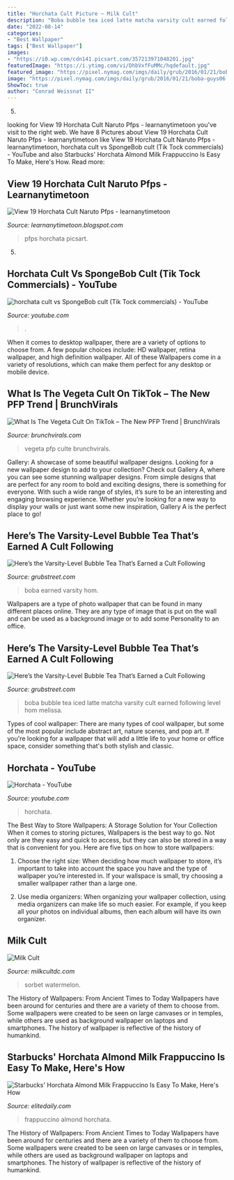 ```yaml
---
title: "Horchata Cult Picture ~ Milk Cult"
description: "Boba bubble tea iced latte matcha varsity cult earned following level hom melissa"
date: "2022-08-14"
categories:
- "Best Wallpaper"
tags: ["Best Wallpaper"]
images:
- "https://i0.wp.com/cdn141.picsart.com/357213971048201.jpg"
featuredImage: "https://i.ytimg.com/vi/DhbVxfFuMMc/hqdefault.jpg"
featured_image: "https://pixel.nymag.com/imgs/daily/grub/2016/01/21/boba-guys09.w710.h473.2x.jpg"
image: "https://pixel.nymag.com/imgs/daily/grub/2016/01/21/boba-guys06.w710.h473.jpg"
ShowToc: true
author: "Conrad Weissnat II"
---
```



5.

	

		
looking for View 19 Horchata Cult Naruto Pfps - learnanytimetoon you've visit to the right web. We have 8 Pictures about View 19 Horchata Cult Naruto Pfps - learnanytimetoon like View 19 Horchata Cult Naruto Pfps - learnanytimetoon, horchata cult vs SpongeBob cult (Tik Tock commercials) - YouTube and also Starbucks&#039; Horchata Almond Milk Frappuccino Is Easy To Make, Here&#039;s How. Read more:
		
    
## View 19 Horchata Cult Naruto Pfps - Learnanytimetoon

<img loading=lazy src="https://i0.wp.com/cdn141.picsart.com/357213971048201.jpg" onerror="this.onerror=null;this.src='https://tse2.mm.bing.net/th?id=OIP.71_1wnm0Cs9vxbak2bmG8wHaHZ&amp;pid=15.1';" alt="View 19 Horchata Cult Naruto Pfps - learnanytimetoon">

_Source: learnanytimetoon.blogspot.com_

>pfps horchata picsart. 

	

5.

    
## Horchata Cult Vs SpongeBob Cult (Tik Tock Commercials) - YouTube

<img loading=lazy src="https://i.ytimg.com/vi/DhbVxfFuMMc/hqdefault.jpg" onerror="this.onerror=null;this.src='https://tse2.mm.bing.net/th?id=OIP.hmL0M-GLkHUIWFgp_Tov9wHaFj&amp;pid=15.1';" alt="horchata cult vs SpongeBob cult (Tik Tock commercials) - YouTube">

_Source: youtube.com_

>. 

	

When it comes to desktop wallpaper, there are a variety of options to choose from. A few popular choices include: HD wallpaper, retina wallpaper, and high definition wallpaper. All of these Wallpapers come in a variety of resolutions, which can make them perfect for any desktop or mobile device. 

    
## What Is The Vegeta Cult On TikTok – The New PFP Trend | BrunchVirals

<img loading=lazy src="https://i1.wp.com/brunchvirals.com/wp-content/uploads/2021/08/What-Is-The-Vegeta-Cult-On-TikTok-1.png?resize=960%2C591&amp;ssl=1" onerror="this.onerror=null;this.src='https://tse4.mm.bing.net/th?id=OIP.DYuGC0gNiygFkWV5s3dGSwHaEj&amp;pid=15.1';" alt="What Is The Vegeta Cult On TikTok – The New PFP Trend | BrunchVirals">

_Source: brunchvirals.com_

>vegeta pfp culte brunchvirals. 

	

Gallery: A showcase of some beautiful wallpaper designs.
Looking for a new wallpaper design to add to your collection? Check out Gallery A, where you can see some stunning wallpaper designs. From simple designs that are perfect for any room to bold and exciting designs, there is something for everyone. With such a wide range of styles, it’s sure to be an interesting and engaging browsing experience. Whether you’re looking for a new way to display your walls or just want some new inspiration, Gallery A is the perfect place to go!





	
	
    
## Here’s The Varsity-Level Bubble Tea That’s Earned A Cult Following

<img loading=lazy src="https://pixel.nymag.com/imgs/daily/grub/2016/01/21/boba-guys09.w710.h473.2x.jpg" onerror="this.onerror=null;this.src='https://tse1.mm.bing.net/th?id=OIP.qBLN3Nha_1G7Efz-ZO_tNwHaE7&amp;pid=15.1';" alt="Here’s the Varsity-Level Bubble Tea That’s Earned a Cult Following">

_Source: grubstreet.com_

>boba earned varsity hom. 

	



Wallpapers are a type of photo wallpaper that can be found in many different places online. They are any type of image that is put on the wall and can be used as a background image or to add some Personality to an office.

    
## Here’s The Varsity-Level Bubble Tea That’s Earned A Cult Following

<img loading=lazy src="https://pixel.nymag.com/imgs/daily/grub/2016/01/21/boba-guys06.w710.h473.jpg" onerror="this.onerror=null;this.src='https://tse1.mm.bing.net/th?id=OIP.UUqwjw-JWirq2btkRwrzXQHaE7&amp;pid=15.1';" alt="Here’s the Varsity-Level Bubble Tea That’s Earned a Cult Following">

_Source: grubstreet.com_

>boba bubble tea iced latte matcha varsity cult earned following level hom melissa. 

	

Types of cool wallpaper:
There are many types of cool wallpaper, but some of the most popular include abstract art, nature scenes, and pop art. If you're looking for a wallpaper that will add a little life to your home or office space, consider something that's both stylish and classic.

    
## Horchata - YouTube

<img loading=lazy src="https://i.ytimg.com/vi/oW7migYdLZk/maxresdefault.jpg" onerror="this.onerror=null;this.src='https://tse1.mm.bing.net/th?id=OIP.K3C0jtIACvVoipECg_oKzQHaEK&amp;pid=15.1';" alt="Horchata - YouTube">

_Source: youtube.com_

>horchata. 

	

The Best Way to Store Wallpapers: A Storage Solution for Your Collection
When it comes to storing pictures, Wallpapers is the best way to go. Not only are they easy and quick to access, but they can also be stored in a way that is convenient for you. Here are five tips on how to store wallpapers:
1) Choose the right size: When deciding how much wallpaper to store, it’s important to take into account the space you have and the type of wallpaper you’re interested in. If your wallspace is small, try choosing a smaller wallpaper rather than a large one.

2) Use media organizers: When organizing your wallpaper collection, using media organizers can make life so much easier. For example, if you keep all your photos on individual albums, then each album will have its own organizer.

    
## Milk Cult

<img loading=lazy src="http://static1.squarespace.com/static/54ff9d22e4b0dfcf0ef4b05d/579bd3ba6a49638cd6679d29/579bd3c02994ca1b9ae66bf5/1469831590917/IMG_4829.jpg" onerror="this.onerror=null;this.src='https://tse3.mm.bing.net/th?id=OIP.IPPywNJUjPCWOXG_ugOUzAHaJQ&amp;pid=15.1';" alt="Milk Cult">

_Source: milkcultdc.com_

>sorbet watermelon. 

	

The History of Wallpapers: From Ancient Times to Today
Wallpapers have been around for centuries and there are a variety of them to choose from. Some wallpapers were created to be seen on large canvases or in temples, while others are used as background wallpaper on laptops and smartphones. The history of wallpaper is reflective of the history of humankind.

    
## Starbucks&#039; Horchata Almond Milk Frappuccino Is Easy To Make, Here&#039;s How

<img loading=lazy src="https://imgix.bustle.com/elite-daily/2017/08/08094058/starbucks-horchata-almond-milk-frappuccino-feature.jpg?w=1020&amp;h=574&amp;fit=crop&amp;crop=faces&amp;auto=format%2Ccompress&amp;q=50&amp;dpr=2" onerror="this.onerror=null;this.src='https://tse1.mm.bing.net/th?id=OIP.CnoiKJgLvMSeLlO9KhSawAHaEK&amp;pid=15.1';" alt="Starbucks&#039; Horchata Almond Milk Frappuccino Is Easy To Make, Here&#039;s How">

_Source: elitedaily.com_

>frappuccino almond horchata. 

	

The History of Wallpapers: From Ancient Times to Today
Wallpapers have been around for centuries and there are a variety of them to choose from. Some wallpapers were created to be seen on large canvases or in temples, while others are used as background wallpaper on laptops and smartphones. The history of wallpaper is reflective of the history of humankind.

